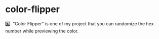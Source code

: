 # color-flipper
6️⃣. "Color Flipper" is one of my project that you can randomize the hex number while previewing the color.
